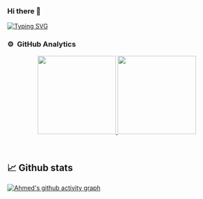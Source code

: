 ### Hi there 👋

<p>
 
[![Typing SVG](https://readme-typing-svg.demolab.com?font=Fira+Code&pause=1000&width=435&lines=Ahmed+Murtaja+%7C+Software+Engineer)](https://git.io/typing-svg)

</P>


<!--
**ahmedmurtaja/ahmedmurtaja** is a ✨ _special_ ✨ repository because its `README.md` (this file) appears on your GitHub profile.

Here are some ideas to get you started:

- 🔭 I’m currently working on ...
- 🌱 I’m currently learning ...
- 👯 I’m looking to collaborate on ...
- 🤔 I’m looking for help with ...
- 💬 Ask me about ...
- 📫 How to reach me: ...
- 😄 Pronouns: ...
- ⚡ Fun fact: ...
-->

<!-- ![Anurag's GitHub stats](https://github-readme-stats.vercel.app/api?username=ahmedmurtaja&count_private=true&theme=dark)  
[![Top Langs](https://github-readme-stats.vercel.app/api/top-langs/?username=ahmedmurtaja&theme=dark)](https://github.com/anuraghazra/github-readme-stats) -->
<h3> ⚙️ &nbsp;GitHub Analytics</h3>
<p align="center">
<a href="https://github.com/ahmedmurtaja">
  <img height="180em" src="https://github-readme-stats.vercel.app/api?username=ahmedmurtaja&show_icons=true&theme=dark&count_private=true"/>
  <img height="180em" src="https://github-readme-stats.vercel.app/api/top-langs/?username=ahmedmurtaja&layout=compact&langs_count=10&count_private=true&theme=dark"/>
</a>
</p>
<br/>
<p align="center">

<!--![LeetCode Stats](https://leetcode.card.workers.dev/ahmedmurtaja?theme=dark&font=source_code_pro&extension=activity) -->

</p>


## 📈 Github stats

<!-- <details>  -->
<!--   <summary>💻 GitHub Profile Stats</summary> -->
[![Ahmed's github activity graph](https://github-readme-activity-graph.vercel.app/graph?username=ahmedmurtaja&theme=github-compact)](https://github.com/ashutosh00710/github-readme-activity-graph)
<br/>
